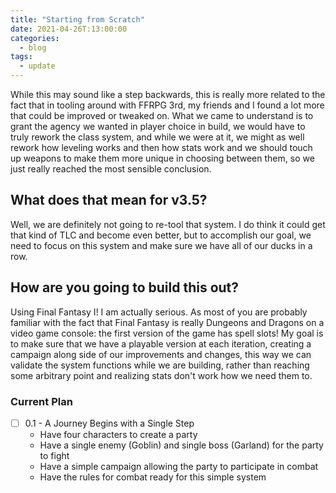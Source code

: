 ```yaml
---
title: "Starting from Scratch"
date: 2021-04-26T:13:00:00
categories:
  - blog
tags:
  - update
---
```


While this may sound like a step backwards, this is really more related to 
the fact that in tooling around with FFRPG 3rd, my friends and I found a lot 
more that could be improved or tweaked on. What we came to understand is to 
grant the agency we wanted in player choice in build, we would have to truly 
rework the class system, and while we were at it, we might as well rework how 
leveling works and then how stats work and we should touch up weapons to make 
them more unique in choosing between them, so we just really reached the most 
sensible conclusion.

## What does that mean for v3.5?

Well, we are definitely not going to re-tool that system. I do think it could 
get that kind of TLC and become even better, but to accomplish our goal, we 
need to focus on this system and make sure we have all of our ducks in a row.

## How are you going to build this out?

Using Final Fantasy I! I am actually serious. As most of you are probably 
familiar with the fact that Final Fantasy is really Dungeons and Dragons 
on a video game console: the first version of the game has spell slots! My 
goal is to make sure that we have a playable version at each iteration, 
creating a campaign along side of our improvements and changes, this way 
we can validate the system functions while we are building, rather than 
reaching some arbitrary point and realizing stats don't work how we need them 
to.

### Current Plan

- [ ] 0.1 - A Journey Begins with a Single Step
  - Have four characters to create a party
  - Have a single enemy (Goblin) and single boss (Garland) for the party to fight
  - Have a simple campaign allowing the party to participate in combat
  - Have the rules for combat ready for this simple system
